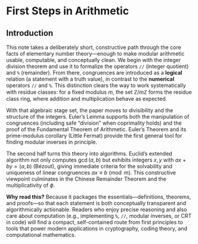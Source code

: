 # First Steps in Arithmetic



## Introduction

This note takes a deliberately short, constructive path through the core facts of elementary number theory—enough to make modular arithmetic usable, 
computable, and conceptually clean. We begin with the integer division theorem and use it to formalize the operators `//` (integer quotient) and `%` (remainder). 
From there, congruences are introduced as a **logical** relation (a statement with a truth value), in contrast to the **numerical** operators `//` and `%`. 
This distinction clears the way to work systematically with residue classes: for a fixed modulus $m$, the set $\mathbb{Z}/m\mathbb{Z}$ forms the residue class ring, where addition and multiplication behave as expected.

With that algebraic stage set, the paper moves to divisibility and the structure of the integers. 
Euler’s Lemma supports both the manipulation of congruences (including safe “division” when coprimality holds) and the proof of the Fundamental Theorem of Arithmetic. 
Euler’s Theorem and its prime-modulus corollary (Little Fermat) provide the first general tool for finding modular inverses in principle.

The second half turns this theory into algorithms. Euclid’s extended algorithm not only computes $\gcd(a,b)$ but exhibits integers $x,y$ with $ax+by=(a,b)$ (Bézout), giving 
immediate criteria for the solvability and uniqueness of linear congruences $ax \equiv b \pmod m$. This constructive viewpoint culminates in the Chinese Remainder Theorem and the multiplicativity of $\phi$.

**Why read this?** Because it packages the essentials—definitions, theorems, and proofs—so that each statement is both conceptually transparent 
and algorithmically actionable. Readers who enjoy precise reasoning and also care about computation (e.g., implementing `%`, `//`, modular inverses, 
or CRT in code) will find a compact, self-contained route from first principles to tools that power modern applications in cryptography, coding theory, 
and computational mathematics.


